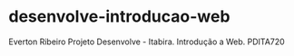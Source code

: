 # desenvolve-introducao-web
Everton Ribeiro
Projeto Desenvolve - Itabira.
Introdução a Web.
PDITA720
